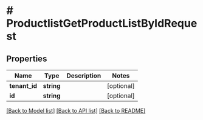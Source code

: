 # # ProductlistGetProductListByIdRequest


## Properties 


Name | Type | Description | Notes
------------ | ------------- | ------------- | -------------
**tenant_id**| **string** |   | [optional]
**id**| **string** |   | [optional]


[[Back to Model list]](../../README.md#models) [[Back to API list]](../../README.md#endpoints) [[Back to README]](../../README.md)

